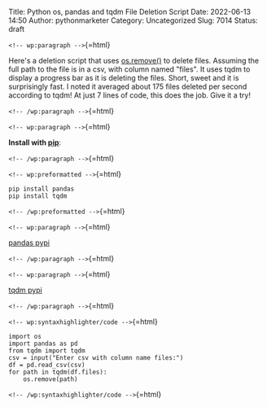 Title: Python os, pandas and tqdm File Deletion Script
Date: 2022-06-13 14:50
Author: pythonmarketer
Category: Uncategorized
Slug: 7014
Status: draft

`<!-- wp:paragraph -->`{=html}

Here's a deletion script that uses [os.remove()](https://docs.python.org/3/library/os.html#os.remove) to delete files. Assuming the full path to the file is in a csv, with column named "files". It uses tqdm to display a progress bar as it is deleting the files. Short, sweet and it is surprisingly fast. I noted it averaged about 175 files deleted per second according to tqdm! At just 7 lines of code, this does the job. Give it a try!

`<!-- /wp:paragraph -->`{=html}

`<!-- wp:paragraph -->`{=html}

**Install with [pip](https://pythonmarketer.com/2018/01/20/how-to-python-pip-install-new-libraries/)**:

`<!-- /wp:paragraph -->`{=html}

`<!-- wp:preformatted -->`{=html}

``` wp-block-preformatted
pip install pandas
pip install tqdm
```

`<!-- /wp:preformatted -->`{=html}

`<!-- wp:paragraph -->`{=html}

[pandas pypi](https://pypi.org/project/pandas/)

`<!-- /wp:paragraph -->`{=html}

`<!-- wp:paragraph -->`{=html}

[tqdm pypi](https://pypi.org/project/tqdm/)

`<!-- /wp:paragraph -->`{=html}

`<!-- wp:syntaxhighlighter/code -->`{=html}

``` wp-block-syntaxhighlighter-code
import os
import pandas as pd
from tqdm import tqdm
csv = input("Enter csv with column name files:")
df = pd.read_csv(csv)
for path in tqdm(df.files):
    os.remove(path)
```

`<!-- /wp:syntaxhighlighter/code -->`{=html}
